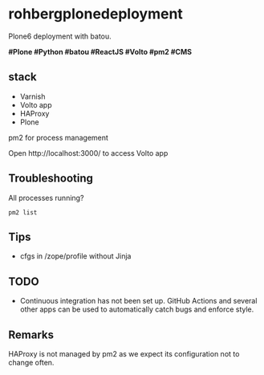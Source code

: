 rohbergplonedeployment
======================

Plone6 deployment with batou. 

**#Plone #Python #batou #ReactJS #Volto #pm2 #CMS**

stack
---------

* Varnish
* Volto app
* HAProxy
* Plone

pm2 for process management


Open http://localhost:3000/ to access Volto app


Troubleshooting
-----------------

All processes running?

`pm2 list`

Tips
-----

- cfgs in /zope/profile without Jinja


TODO
------
 
- Continuous integration has not been set up. 
GitHub Actions and several other apps can be used to automatically catch bugs and enforce style. 

Remarks
-------

HAProxy is not managed by pm2 as we expect its configuration not to change often.
